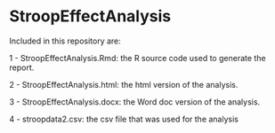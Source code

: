 # StroopEffectAnalysis


Included in this repository are: 

1 - StroopEffectAnalysis.Rmd:  the R source code used to generate the report.

2 - StroopEffectAnalysis.html:  the html version of the analysis.

3 - StroopEffectAnalysis.docx:  the Word doc version of the analysis.

4 - stroopdata2.csv:  the csv file that was used for the analysis
